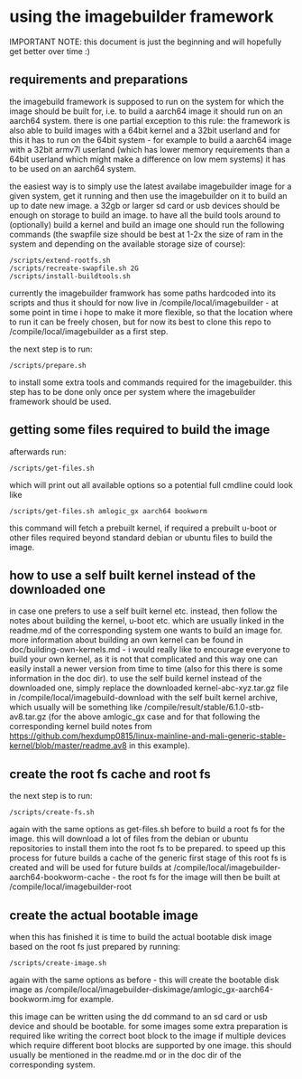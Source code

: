 # using the imagebuilder framework

IMPORTANT NOTE: this document is just the beginning and will hopefully get better over time :)

## requirements and preparations

the imagebuild framework is supposed to run on the system for which the image
should be built for, i.e. to build a aarch64 image it should run on an
aarch64 system. there is one partial exception to this rule: the framework is
also able to build images with a 64bit kernel and a 32bit userland and for
this it has to run on the 64bit system - for example to build a aarch64 image
with a 32bit armv7l userland (which has lower memory requirements than a
64bit userland which might make a difference on low mem systems) it has to be
used on an aarch64 system.

the easiest way is to simply use the latest availabe imagebuilder image for a
given system, get it running and then use the imagebuilder on it to build an
up to date new image. a 32gb or larger sd card or usb devices should be
enough on storage to build an image. to have all the build tools around to
(optionally) build a kernel and build an image one should run the following
commands (the swapfile size should be best at 1-2x the size of ram in the
system and depending on the available storage size of course):
```
/scripts/extend-rootfs.sh
/scripts/recreate-swapfile.sh 2G
/scripts/install-buildtools.sh
```

currently the imagebuilder framwork has some paths hardcoded into its scripts
and thus it should for now live in /compile/local/imagebuilder - at some
point in time i hope to make it more flexible, so that the location where to
run it can be freely chosen, but for now its best to clone this repo to
/compile/local/imagebuilder as a first step.

the next step is to run:
```
/scripts/prepare.sh
```
to install some extra tools and commands required for the imagebuilder. this
step has to be done only once per system where the imagebuilder framework
should be used.

## getting some files required to build the image

afterwards run:
```
/scripts/get-files.sh
```
which will print out all available options so a potential full cmdline could
look like
```
/scripts/get-files.sh amlogic_gx aarch64 bookworm
```
this command will fetch a prebuilt kernel, if required a prebuilt u-boot or
other files required beyond standard debian or ubuntu files to build the
image.

## how to use a self built kernel instead of the downloaded one

in case one prefers to use a self built kernel etc. instead, then follow the
notes about building the kernel, u-boot etc. which are usually linked in the
readme.md of the corresponding system one wants to build an image for. more
information about building an own kernel can be found in
doc/building-own-kernels.md - i would really like to encourage everyone to
build your own kernel, as it is not that complicated and this way one can
easily install a newer version from time to time (also for this there is
some information in the doc dir). to use the self build kernel instead of
the downloaded one, simply replace the downloaded kernel-abc-xyz.tar.gz file
in /compile/local/imagebuild-download with the self built kernel archive,
which usually will be something like
/compile/result/stable/6.1.0-stb-av8.tar.gz (for the above amlogic_gx case
and for that following the corresponding kernel build notes from
https://github.com/hexdump0815/linux-mainline-and-mali-generic-stable-kernel/blob/master/readme.av8
in this example).

## create the root fs cache and root fs

the next step is to run:
```
/scripts/create-fs.sh
```
again with the same options as get-files.sh before to build a root fs for
the image. this will download a lot of files from the debian or ubuntu
repositories to install them into the root fs to be prepared. to speed up
this process for future builds a cache of the generic first stage of this
root fs is created and will be used for future builds at
/compile/local/imagebuilder-aarch64-bookworm-cache - the root fs for the
image will then be built at /compile/local/imagebuilder-root

## create the actual bootable image

when this has finished it is time to build the actual bootable disk image
based on the root fs just prepared by running:
```
/scripts/create-image.sh
```
again with the same options as before - this will create the bootable disk
image as
/compile/local/imagebuilder-diskimage/amlogic_gx-aarch64-bookworm.img
for example.

this image can be written using the dd command to an sd card or usb device
and should be bootable. for some images some extra preparation is required
like writing the correct boot block to the image if multiple devices which
require different boot blocks are supported by one image. this should
usually be mentioned in the readme.md or in the doc dir of the
corresponding system.
